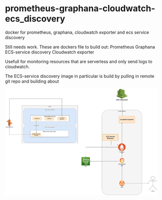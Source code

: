 # prometheus-graphana-cloudwatch-ecs_discovery
docker for prometheus, graphana, cloudwatch exporter and ecs service discovery


Still needs work. These are dockers file to build out:
Prometheus
Graphana
ECS-service discovery
Cloudwatch exporter

Usefull for monitoring resources that are serverless and only send logs to cloudwatch.

The ECS-service discovery image in particular is build by pulling in remote git repo and building about

![Alt text](/architecture.jpg "Architecture")